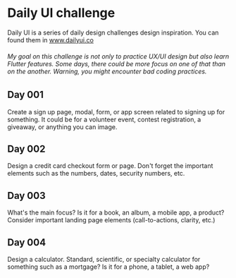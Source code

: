 # Daily UI challenge

Daily UI is a series of daily design challenges design inspiration. You can found them in www.dailyui.co

###### My goal on this challenge is not only to practice UX/UI design but also learn Flutter features. Some days, there could be more focus on one of that than on the another. Warning, you might encounter bad coding practices.

## Day 001
Create a sign up page, modal, form, or app screen related to signing up for something. It could be for a volunteer event, contest registration, a giveaway, or anything you can image.

## Day 002
Design a credit card checkout form or page. Don't forget the important elements such as the numbers, dates, security numbers, etc.

## Day 003
What's the main focus? Is it for a book, an album, a mobile app, a product? Consider important landing page elements (call-to-actions, clarity, etc.)

## Day 004
Design a calculator. Standard, scientific, or specialty calculator for something such as a mortgage? Is it for a phone, a tablet, a web app?